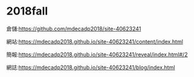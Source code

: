 # 2018fall
倉儲:https://github.com/mdecadp2018/site-40623241

網站:https://mdecadp2018.github.io/site-40623241/content/index.html

簡報:https://mdecadp2018.github.io/site-40623241/reveal/index.html#/2

網誌:https://mdecadp2018.github.io/site-40623241/blog/index.html
